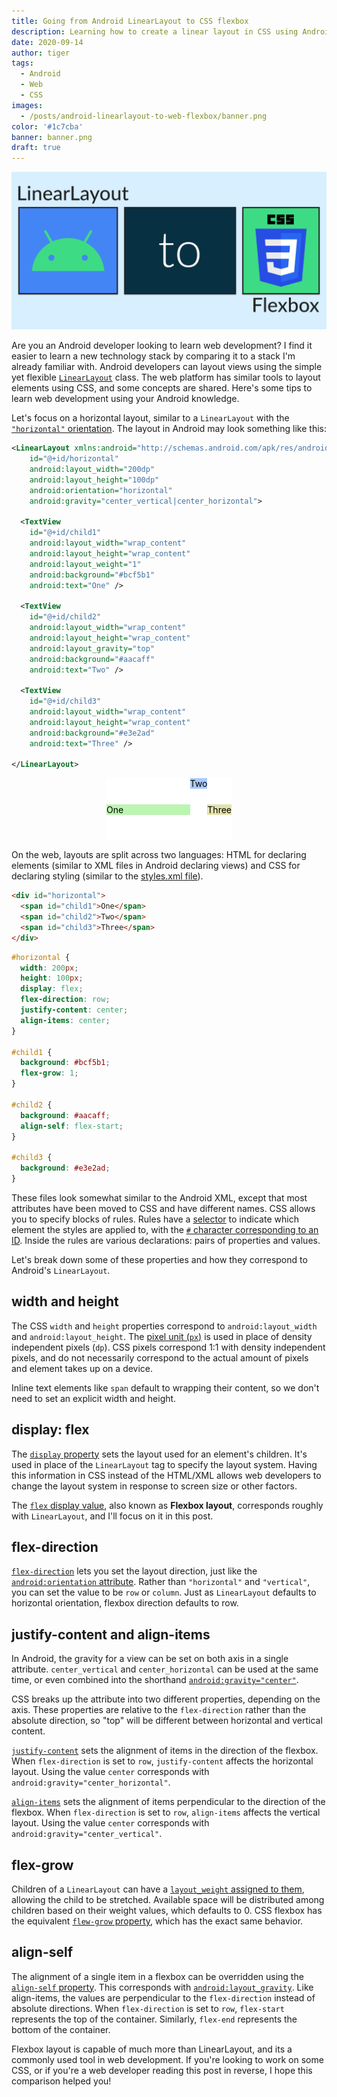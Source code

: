 ```yaml
---
title: Going from Android LinearLayout to CSS flexbox
description: Learning how to create a linear layout in CSS using Android experience.
date: 2020-09-14
author: tiger
tags:
  - Android
  - Web
  - CSS
images:
  - /posts/android-linearlayout-to-web-flexbox/banner.png
color: '#1c7cba'
banner: banner.png
draft: true
---
```


![](banner.png)

Are you an Android developer looking to learn web development? I find it easier to learn a new technology stack by comparing it to a stack I'm already familiar with. Android developers can layout views using the simple yet flexible [`LinearLayout`](https://developer.android.com/reference/kotlin/android/widget/LinearLayout) class. The web platform has similar tools to layout elements using CSS, and some concepts are shared. Here's some tips to learn web development using your Android knowledge.

Let's focus on a horizontal layout, similar to a `LinearLayout` with the [`"horizontal"` orientation](https://developer.android.com/reference/kotlin/android/widget/LinearLayout#android:orientation). The layout in Android may look something like this:

```xml
<LinearLayout xmlns:android="http://schemas.android.com/apk/res/android"
    id="@+id/horizontal"
    android:layout_width="200dp"
    android:layout_height="100dp"
    android:orientation="horizontal"
    android:gravity="center_vertical|center_horizontal">

  <TextView
    id="@+id/child1"
    android:layout_width="wrap_content"
    android:layout_height="wrap_content"
    android:layout_weight="1"
    android:background="#bcf5b1"
    android:text="One" />

  <TextView
    id="@+id/child2"
    android:layout_width="wrap_content"
    android:layout_height="wrap_content"
    android:layout_gravity="top"
    android:background="#aacaff"
    android:text="Two" />

  <TextView
    id="@+id/child3"
    android:layout_width="wrap_content"
    android:layout_height="wrap_content"
    android:background="#e3e2ad"
    android:text="Three" />

</LinearLayout>
```

<style>
  #horizontal {
    color: black;
    background: white;
    margin: auto;

    width: 200px;
    height: 100px;
    display: flex;
    flex-direction: row;
    justify-content: center;
    align-items: center;
  }

  #child1 {
    background: #bcf5b1;
    flex-grow: 1;
  }

  #child2 {
    background: #aacaff;
    align-self: flex-start;
  }

  #child3 {
    background: #e3e2ad;
  }
</style>
<div id="horizontal">
  <span id="child1">One</span>
  <span id="child2">Two</span>
  <span id="child3">Three</span>
</div>

On the web, layouts are split across two languages: HTML for declaring elements (similar to XML files in Android declaring views) and CSS for declaring styling (similar to the [styles.xml file](https://developer.android.com/guide/topics/ui/look-and-feel/themes)).

```html
<div id="horizontal">
  <span id="child1">One</span>
  <span id="child2">Two</span>
  <span id="child3">Three</span>
</div>
```

```css
#horizontal {
  width: 200px;
  height: 100px;
  display: flex;
  flex-direction: row;
  justify-content: center;
  align-items: center;
}

#child1 {
  background: #bcf5b1;
  flex-grow: 1;
}

#child2 {
  background: #aacaff;
  align-self: flex-start;
}

#child3 {
  background: #e3e2ad;
}
```

These files look somewhat similar to the Android XML, except that most attributes have been moved to CSS and have different names. CSS allows you to specify blocks of rules. Rules have a [selector](https://developer.mozilla.org/en-US/docs/Learn/CSS/Building_blocks/Selectors) to indicate which element the styles are applied to, with the [`#` character corresponding to an ID](https://developer.mozilla.org/en-US/docs/Learn/CSS/Building_blocks/Selectors/Type_Class_and_ID_Selectors#ID_Selectors). Inside the rules are various declarations: pairs of properties and values.

Let's break down some of these properties and how they correspond to Android's `LinearLayout`.

## width and height

The CSS `width` and `height` properties correspond to `android:layout_width` and `android:layout_height`. The [pixel unit (`px`)](https://developer.mozilla.org/en-US/docs/Glossary/CSS_pixel) is used in place of density independent pixels (`dp`). CSS pixels correspond 1:1 with density independent pixels, and do not necessarily correspond to the actual amount of pixels and element takes up on a device.

Inline text elements like `span` default to wrapping their content, so we don't need to set an explicit width and height.

## display: flex

The [`display` property](https://developer.mozilla.org/en-US/docs/Web/CSS/display) sets the layout used for an element's children. It's used in place of the `LinearLayout` tag to specify the layout system. Having this information in CSS instead of the HTML/XML allows web developers to change the layout system in response to screen size or other factors.

The [`flex` display value](https://developer.mozilla.org/en-US/docs/Web/CSS/CSS_Flexible_Box_Layout), also known as **Flexbox layout**, corresponds roughly with `LinearLayout`, and I'll focus on it in this post.

## flex-direction

[`flex-direction`](https://developer.mozilla.org/en-US/docs/Web/CSS/flex-direction) lets you set the layout direction, just like the [`android:orientation` attribute](https://developer.android.com/reference/kotlin/android/widget/LinearLayout#android:orientation). Rather than `"horizontal"` and `"vertical"`, you can set the value to be `row` or `column`. Just as `LinearLayout` defaults to horizontal orientation, flexbox direction defaults to row.

## justify-content and align-items

In Android, the gravity for a view can be set on both axis in a single attribute. `center_vertical` and `center_horizontal` can be used at the same time, or even combined into the shorthand [`android:gravity="center"`](https://developer.android.com/reference/kotlin/android/widget/LinearLayout#android:gravity).

CSS breaks up the attribute into two different properties, depending on the axis. These properties are relative to the `flex-direction` rather than the absolute direction, so "top" will be different between horizontal and vertical content.

[`justify-content`](https://developer.mozilla.org/en-US/docs/Web/CSS/justify-content) sets the alignment of items in the direction of the flexbox. When `flex-direction` is set to `row`, `justify-content` affects the horizontal layout. Using the value `center` corresponds with `android:gravity="center_horizontal"`.

[`align-items`](https://developer.mozilla.org/en-US/docs/Web/CSS/align-items) sets the alignment of items perpendicular to the direction of the flexbox. When `flex-direction` is set to `row`, `align-items` affects the vertical layout. Using the value `center` corresponds with `android:gravity="center_vertical"`.

## flex-grow

Children of a `LinearLayout` can have a [`layout_weight` assigned to them](https://developer.android.com/reference/kotlin/android/widget/LinearLayout.LayoutParams#android:layout_weight), allowing the child to be stretched. Available space will be distributed among children based on their weight values, which defaults to 0. CSS flexbox has the equivalent [`flew-grow` property](https://developer.mozilla.org/en-US/docs/Web/CSS/flex-grow), which has the exact same behavior.

## align-self

The alignment of a single item in a flexbox can be overridden using the [`align-self` property](https://developer.mozilla.org/en-US/docs/Web/CSS/align-self). This corresponds with [`android:layout_gravity`](https://developer.android.com/reference/android/widget/LinearLayout.LayoutParams#attr_android:layout_weight). Like align-items, the values are perpendicular to the `flex-direction` instead of absolute directions. When `flex-direction` is set to `row`, `flex-start` represents the top of the container. Similarly, `flex-end` represents the bottom of the container.

Flexbox layout is capable of much more than LinearLayout, and its a commonly used tool in web development. If you're looking to work on some CSS, or if you're a web developer reading this post in reverse, I hope this comparison helped you!
